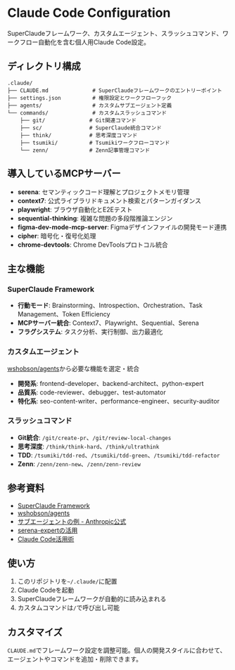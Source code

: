 # Claude Code Configuration

SuperClaudeフレームワーク、カスタムエージェント、スラッシュコマンド、ワークフロー自動化を含む個人用Claude Code設定。

## ディレクトリ構成

```text
.claude/
├── CLAUDE.md              # SuperClaudeフレームワークのエントリーポイント
├── settings.json          # 権限設定とワークフローフック
├── agents/                # カスタムサブエージェント定義
└── commands/              # カスタムスラッシュコマンド
    ├── git/              # Git関連コマンド
    ├── sc/               # SuperClaude統合コマンド
    ├── think/            # 思考深度コマンド
    ├── tsumiki/          # Tsumikiワークフローコマンド
    └── zenn/             # Zenn記事管理コマンド
```

## 導入しているMCPサーバー

- **serena**: セマンティックコード理解とプロジェクトメモリ管理
- **context7**: 公式ライブラリドキュメント検索とパターンガイダンス
- **playwright**: ブラウザ自動化とE2Eテスト
- **sequential-thinking**: 複雑な問題の多段階推論エンジン
- **figma-dev-mode-mcp-server**: Figmaデザインファイルの開発モード連携
- **cipher**: 暗号化・復号化処理
- **chrome-devtools**: Chrome DevToolsプロトコル統合

## 主な機能

### SuperClaude Framework

- **行動モード**: Brainstorming、Introspection、Orchestration、Task Management、Token Efficiency
- **MCPサーバー統合**: Context7、Playwright、Sequential、Serena
- **フラグシステム**: タスク分析、実行制御、出力最適化

### カスタムエージェント

[wshobson/agents](https://github.com/wshobson/agents)から必要な機能を選定・統合

- **開発系**: frontend-developer、backend-architect、python-expert
- **品質系**: code-reviewer、debugger、test-automator
- **特化系**: seo-content-writer、performance-engineer、security-auditor

### スラッシュコマンド

- **Git統合**: `/git/create-pr`、`/git/review-local-changes`
- **思考深度**: `/think/think-hard`、`/think/ultrathink`
- **TDD**: `/tsumiki/tdd-red`、`/tsumiki/tdd-green`、`/tsumiki/tdd-refactor`
- **Zenn**: `/zenn/zenn-new`、`/zenn/zenn-review`

## 参考資料

- [SuperClaude Framework](https://github.com/SuperClaude-Org/SuperClaude_Framework)
- [wshobson/agents](https://github.com/wshobson/agents)
- [サブエージェントの例 - Anthropic公式](https://docs.anthropic.com/ja/docs/claude-code/sub-agents)
- [serena-expertの活用](https://zenn.dev/sc30gsw/articles/ff81891959aaef#2.-sub-agent)
- [Claude Code活用術](https://note.com/taku_sid/n/n9daa1a6ead98)

## 使い方

1. このリポジトリを`~/.claude/`に配置
2. Claude Codeを起動
3. SuperClaudeフレームワークが自動的に読み込まれる
4. カスタムコマンドは`/`で呼び出し可能

## カスタマイズ

`CLAUDE.md`でフレームワーク設定を調整可能。個人の開発スタイルに合わせて、エージェントやコマンドを追加・削除できます。
